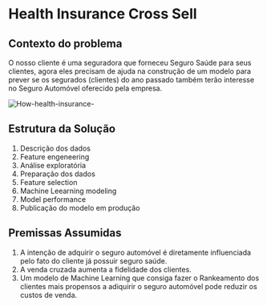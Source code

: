 # Health Insurance Cross Sell

## Contexto do problema

O nosso cliente é uma seguradora que forneceu Seguro Saúde para seus clientes, agora eles precisam de ajuda na construção de um modelo para prever se os segurados (clientes) do ano passado também terão interesse no Seguro Automóvel oferecido pela empresa.

![How-health-insurance-](https://user-images.githubusercontent.com/81040797/146363458-13cb65b7-c42a-42dc-bd86-24b4eec1aae4.jpg)

## Estrutura da Solução

1. Descrição dos dados
2. Feature engeneering
3. Análise exploratória
4. Preparação dos dados
5. Feature selection
6. Machine Leearning modeling
7. Model performance
8. Publicação do modelo em produção

## Premissas Assumidas
1. A intenção de adquirir o seguro automóvel é diretamente influenciada pelo fato do cliente já possuir seguro saúde.
2. A venda cruzada aumenta a fidelidade dos clientes.
3. Um modelo de Machine Learning que consiga fazer o Rankeamento dos clientes mais propensos a adiquirir o seguro automóvel pode reduzir os custos de venda.
